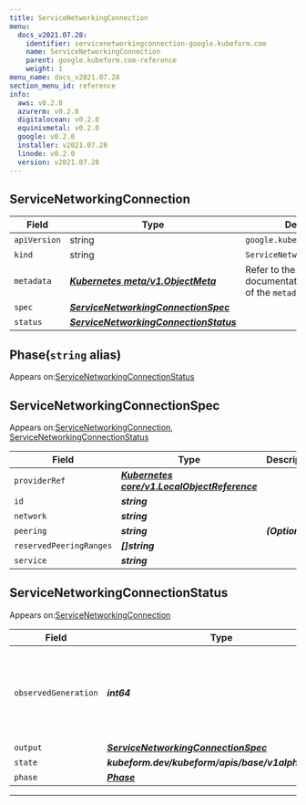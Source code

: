 ```yaml
---
title: ServiceNetworkingConnection
menu:
  docs_v2021.07.28:
    identifier: servicenetworkingconnection-google.kubeform.com
    name: ServiceNetworkingConnection
    parent: google.kubeform.com-reference
    weight: 1
menu_name: docs_v2021.07.28
section_menu_id: reference
info:
  aws: v0.2.0
  azurerm: v0.2.0
  digitalocean: v0.2.0
  equinixmetal: v0.2.0
  google: v0.2.0
  installer: v2021.07.28
  linode: v0.2.0
  version: v2021.07.28
---
```


## ServiceNetworkingConnection
| Field | Type | Description |
| ------ | ----- | ----------- |
| `apiVersion` | string | `google.kubeform.com/v1alpha1` |
|    `kind` | string | `ServiceNetworkingConnection` |
| `metadata` | ***[Kubernetes meta/v1.ObjectMeta](https://v1-18.docs.kubernetes.io/docs/reference/generated/kubernetes-api/v1.18/#objectmeta-v1-meta)***|Refer to the Kubernetes API documentation for the fields of the `metadata` field.|
| `spec` | ***[ServiceNetworkingConnectionSpec](#servicenetworkingconnectionspec)***||
| `status` | ***[ServiceNetworkingConnectionStatus](#servicenetworkingconnectionstatus)***||
## Phase(`string` alias)

Appears on:[ServiceNetworkingConnectionStatus](#servicenetworkingconnectionstatus)

## ServiceNetworkingConnectionSpec

Appears on:[ServiceNetworkingConnection](#servicenetworkingconnection), [ServiceNetworkingConnectionStatus](#servicenetworkingconnectionstatus)

| Field | Type | Description |
| ------ | ----- | ----------- |
| `providerRef` | ***[Kubernetes core/v1.LocalObjectReference](https://v1-18.docs.kubernetes.io/docs/reference/generated/kubernetes-api/v1.18/#localobjectreference-v1-core)***||
| `id` | ***string***||
| `network` | ***string***||
| `peering` | ***string***| ***(Optional)*** |
| `reservedPeeringRanges` | ***[]string***||
| `service` | ***string***||
## ServiceNetworkingConnectionStatus

Appears on:[ServiceNetworkingConnection](#servicenetworkingconnection)

| Field | Type | Description |
| ------ | ----- | ----------- |
| `observedGeneration` | ***int64***| ***(Optional)*** Resource generation, which is updated on mutation by the API Server.|
| `output` | ***[ServiceNetworkingConnectionSpec](#servicenetworkingconnectionspec)***| ***(Optional)*** |
| `state` | ***kubeform.dev/kubeform/apis/base/v1alpha1.State***| ***(Optional)*** |
| `phase` | ***[Phase](#phase)***| ***(Optional)*** |
---
